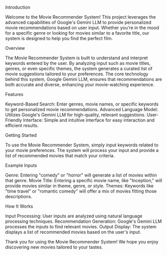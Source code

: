 Introduction

Welcome to the Movie Recommender System! This project leverages the advanced capabilities of Google's Gemini LLM to provide personalized movie recommendations based on user input. Whether you're in the mood for a specific 
genre or looking for movies similar to a favorite title, our system is designed to help you find the perfect film.

Overview

The Movie Recommender System is built to understand and interpret keywords entered by the user. By analyzing input such as movie titles, genres, or even specific themes, the system generates a curated list of 
movie suggestions tailored to your preferences. The core technology behind this system, Google Gemini LLM, ensures that recommendations are both accurate and diverse, enhancing your movie-watching experience.

Features

Keyword-Based Search: Enter genres, movie names, or specific keywords to get personalized movie recommendations.
Advanced Language Model: Utilizes Google's Gemini LLM for high-quality, relevant suggestions.
User-Friendly Interface: Simple and intuitive interface for easy interaction and efficient results.

Getting Started

To use the Movie Recommender System, simply input keywords related to your movie preferences. The system will process your input and provide a list of recommended movies that match your criteria.

Example Inputs

Genre: Entering "comedy" or "horror" will generate a list of movies within that genre.
Movie Title: Entering a specific movie name, like "Inception," will provide movies similar in theme, genre, or style.
Themes: Keywords like "time travel" or "romantic comedy" will offer a mix of movies fitting those descriptions.

How It Works

Input Processing: User inputs are analyzed using natural language processing techniques.
Recommendation Generation: Google's Gemini LLM processes the inputs to find relevant movies.
Output Display: The system displays a list of recommended movies based on the user's input.

Thank you for using the Movie Recommender System! We hope you enjoy discovering new movies tailored to your tastes.
